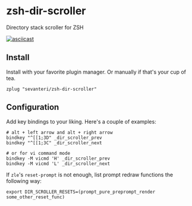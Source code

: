 # zsh-dir-scroller
Directory stack scroller for ZSH

[![asciicast](https://asciinema.org/a/92386.png)](https://asciinema.org/a/92386)

## Install
Install with your favorite plugin manager. Or manually if that's your cup of
tea.

    zplug "sevanteri/zsh-dir-scroller"

## Configuration
Add key bindings to your liking. Here's a couple of examples:

    # alt + left arrow and alt + right arrow
    bindkey "^[[1;3D" _dir_scroller_prev
    bindkey "^[[1;3C" _dir_scroller_next

    # or for vi command mode
    bindkey -M vicmd 'H' _dir_scroller_prev
    bindkey -M vicmd 'L' _dir_scroller_next

If `zle`'s `reset-prompt` is not enough, list prompt redraw functions the
following way:

    export DIR_SCROLLER_RESETS=(prompt_pure_preprompt_render some_other_reset_func)
